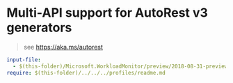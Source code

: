 # Multi-API support for AutoRest v3 generators

> see https://aka.ms/autorest

``` yaml
input-file:
  - $(this-folder)/Microsoft.WorkloadMonitor/preview/2018-08-31-preview/Microsoft.WorkloadMonitor.json
require: $(this-folder)/../../../profiles/readme.md
```
